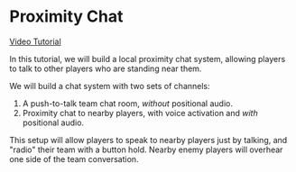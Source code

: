 # Proximity Chat

[Video Tutorial](TODO)

In this tutorial, we will build a local proximity chat system, allowing players to talk to other players who are standing near them.

We will build a chat system with two sets of channels:
1. A push-to-talk team chat room, *without* positional audio.
2. Proximity chat to nearby players, with voice activation and *with* positional audio.

This setup will allow players to speak to nearby players just by talking, and "radio" their team with a button hold. Nearby enemy players will overhear one side of the team conversation.